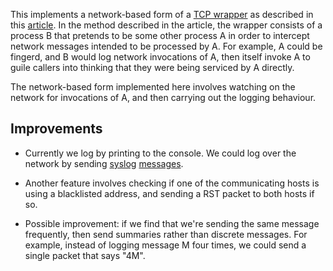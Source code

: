 This implements a network-based form of a [TCP
wrapper](https://en.wikipedia.org/wiki/TCP_Wrapper) as described in this
[article](ftp://ftp.porcupine.org/pub/security/tcp_wrapper.pdf).
In the method described in the article, the wrapper consists of a process B that
pretends to be some other process A in order to intercept network messages
intended to be processed by A. For example, A could be fingerd, and B would log
network invocations of A, then itself invoke A to guile callers into thinking
that they were being serviced by A directly.

The network-based form implemented here involves watching on the network for
invocations of A, and then carrying out the logging behaviour.


## Improvements
* Currently we log by printing to the console. We could log over the network by sending [syslog](ftp://ftp.isi.edu/in-notes/rfc3164.txt) [messages](http://www.rfc-base.org/txt/rfc-5426.txt).

* Another feature involves checking if one of the communicating hosts is using a blacklisted address, and sending a RST packet to both hosts if so.

* Possible improvement: if we find that we're sending the same message frequently, then send summaries rather than discrete messages. For example, instead of logging message M four times, we could send a single packet that says "4M".
